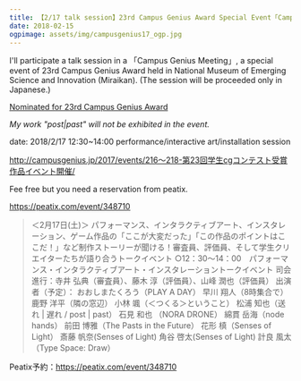 ```yaml
---
title: 【2/17 talk session】23rd Campus Genius Award Special Event「Campus Genius Meeting」
date: 2018-02-15
ogpimage: assets/img/campusgenius17_ogp.jpg
---
```


I'll participate a talk session in a 「Campus Genius Meeting」, a special event of 23rd Campus Genius Award held in National Museum of Emerging Science and Innovation (Miraikan).
(The session will be proceeded only in Japanese.)

[Nominated for 23rd Campus Genius Award](/en/info/23rdcampusgeniusnominate)

*My work "post|past" will not be exhibited in the event.*

date: 2018/2/17 12:30~14:00 performance/interactive art/installation session

<http://campusgenius.jp/2017/events/216～218-第23回学生cgコンテスト受賞作品イベント開催/>

Fee free but you need a reservation from peatix.

<https://peatix.com/event/348710>

<!--more-->

> ＜2月17日(土)＞
パフォーマンス、インタラクティブアート、インスタレーション、ゲーム作品の「ここが大変だった」「この作品のポイントはここだ！」など制作ストーリーが聞ける！審査員、評価員、そして学生クリエイターたちが語り合うトークイベント
 ○12：30～14：00　パフォーマンス・インタラクティブアート・インスタレーショントークイベント
 司会進行：寺井 弘典（審査員）、藤木 淳（評価員）、山峰 潤也（評価員）
 出演者（予定）：
 おおしまたくろう（PLAY A DAY）
 早川 翔人（8時集合で）
 鹿野 洋平（隣の窓辺）
 小林 颯（＜つくる＞ということ）
 松浦 知也（送れ | 遅れ / post | past）
 石見 和也 （NORA DRONE）
 綿貫 岳海（node hands）
 前田 博雅（The Pasts in the Future）
 花形 槙（Senses of Light）
 斎藤 帆奈(Senses of Light)
 角谷 啓太(Senses of Light)
 計良 風太（Type Space: Draw）

Peatix予約：https://peatix.com/event/348710
